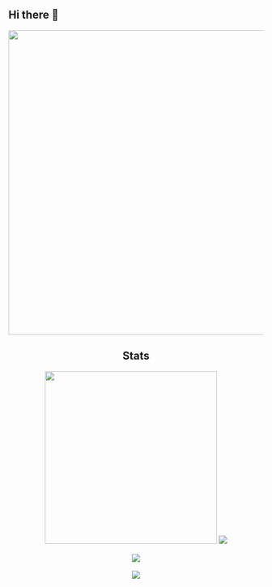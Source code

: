 ## Hi there 👋

<!--
**KubaCZ007/KubaCZ007** is a ✨ _special_ ✨ repository because its `README.md` (this file) appears on your GitHub profile.

Here are some ideas to get you started:

- 🔭 I’m currently working on ...
- 🌱 I’m currently learning ...
- 👯 I’m looking to collaborate on ...
- 🤔 I’m looking for help with ...
- 💬 Ask me about ...
- 📫 How to reach me: ...
- 😄 Pronouns: ...
- ⚡ Fun fact: ...
-->
<div align="center">
     <img width="600" src="https://lanyard.kyrie25.me/api/623396908215304199?idleMessage=Sleeping😴&useDisplayName=false&waveColor=025cda&gradient=025cda-185283-FFFFFF" />
</div>
<h2 align="center">Stats</h2>
<div align="center">
    <img width=340 src="https://github-readme-stats.vercel.app/api?username=KubaCZ007&show_icons=true&count_private=true&rank_icon=github&theme=transparent" />
    <img src="https://github-readme-stats.vercel.app/api/top-langs/?username=KubaCZ007&layout=compact&langs_count=4&theme=transparent" /> 
    <br>
    <br>
    <img align="center" src="https://github-readme-streak-stats.herokuapp.com/?user=KubaCZ007&theme=transparent" />
    <br>
    <br>
    <img align="center" src="https://github-readme-stats.vercel.app/api/wakatime?username=KubaCZ007&theme=transparent" />
</div>
